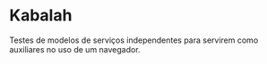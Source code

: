 # Kabalah
Testes de modelos de serviços independentes para servirem como auxiliares no uso de um navegador.
